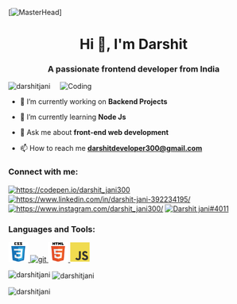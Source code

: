 [![MasterHead](https://repository-images.githubusercontent.com/588181932/e36ec678-7984-4cdd-8e4c-a3932772ff8e)]
<h1 align="center">Hi 👋, I'm Darshit</h1>
<h3 align="center">A passionate frontend developer from India</h3>
<img align="right" alt="Coding" width="400" src="https://cdn.dribbble.com/users/1162077/screenshots/3848914/programmer.gif">

<p align="left"> <img src="https://komarev.com/ghpvc/?username=darshitjani&label=Profile%20views&color=0e75b6&style=flat" alt="darshitjani" /> </p>

- 🔭 I’m currently working on **Backend Projects**

- 🌱 I’m currently learning **Node Js**

- 💬 Ask me about **front-end web development**

- 📫 How to reach me **darshitdeveloper300@gmail.com**

<h3 align="left">Connect with me:</h3>
<p align="left">
<a href="https://codepen.io/https://codepen.io/darshit_jani300" target="blank"><img align="center" src="https://raw.githubusercontent.com/rahuldkjain/github-profile-readme-generator/master/src/images/icons/Social/codepen.svg" alt="https://codepen.io/darshit_jani300" height="30" width="40" /></a>
<a href="https://www.linkedin.com/in/darshit-jani/" target="blank"><img align="center" src="https://raw.githubusercontent.com/rahuldkjain/github-profile-readme-generator/master/src/images/icons/Social/linked-in-alt.svg" alt="https://www.linkedin.com/in/darshit-jani-392234195/" height="30" width="40" /></a>
<a href="https://www.instagram.com/darshit_jani300/" target="blank"><img align="center" src="https://raw.githubusercontent.com/rahuldkjain/github-profile-readme-generator/master/src/images/icons/Social/instagram.svg" alt="https://www.instagram.com/darshit_jani300/" height="30" width="40" /></a>
<a href="https://discord.gg/Darshit jani#4011" target="blank"><img align="center" src="https://raw.githubusercontent.com/rahuldkjain/github-profile-readme-generator/master/src/images/icons/Social/discord.svg" alt="Darshit jani#4011" height="30" width="40" /></a>
</p>

<h3 align="left">Languages and Tools:</h3>
<p align="left"> <a href="https://www.w3schools.com/css/" target="_blank" rel="noreferrer"> <img src="https://raw.githubusercontent.com/devicons/devicon/master/icons/css3/css3-original-wordmark.svg" alt="css3" width="40" height="40"/> </a> <a href="https://git-scm.com/" target="_blank" rel="noreferrer"> <img src="https://www.vectorlogo.zone/logos/git-scm/git-scm-icon.svg" alt="git" width="40" height="40"/> </a> <a href="https://www.w3.org/html/" target="_blank" rel="noreferrer"> <img src="https://raw.githubusercontent.com/devicons/devicon/master/icons/html5/html5-original-wordmark.svg" alt="html5" width="40" height="40"/> </a> <a href="https://developer.mozilla.org/en-US/docs/Web/JavaScript" target="_blank" rel="noreferrer"> <img src="https://raw.githubusercontent.com/devicons/devicon/master/icons/javascript/javascript-original.svg" alt="javascript" width="40" height="40"/> </a> </p>

<p><img align="left" src="https://github-readme-stats.vercel.app/api/top-langs?username=darshitjani&show_icons=true&locale=en&layout=compact" alt="darshitjani" /></p>

<p>&nbsp;<img align="center" src="https://github-readme-stats.vercel.app/api?username=darshitjani&show_icons=true&locale=en" alt="darshitjani" /></p>

<p><img align="center" src="https://github-readme-streak-stats.herokuapp.com/?user=darshitjani&" alt="darshitjani" /></p>
